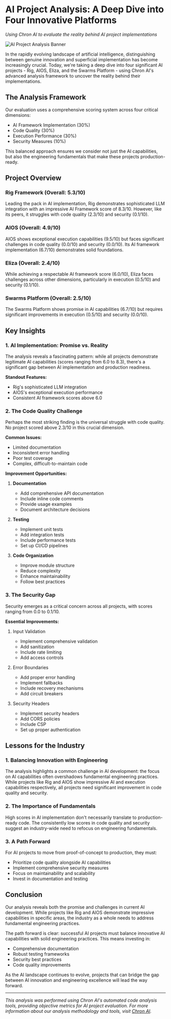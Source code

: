 # AI Project Analysis: A Deep Dive into Four Innovative Platforms
*Using Chron AI to evaluate the reality behind AI project implementations*

![AI Project Analysis Banner](https://placeholder-for-banner-image.com)

In the rapidly evolving landscape of artificial intelligence, distinguishing between genuine innovation and superficial implementation has become increasingly crucial. Today, we're taking a deep dive into four significant AI projects - Rig, AIOS, Eliza, and the Swarms Platform - using Chron AI's advanced analysis framework to uncover the reality behind their implementations.

## The Analysis Framework

Our evaluation uses a comprehensive scoring system across four critical dimensions:
- AI Framework Implementation (30%)
- Code Quality (30%)
- Execution Performance (30%)
- Security Measures (10%)

This balanced approach ensures we consider not just the AI capabilities, but also the engineering fundamentals that make these projects production-ready.

## Project Overview

### Rig Framework (Overall: 5.3/10)
Leading the pack in AI implementation, Rig demonstrates sophisticated LLM integration with an impressive AI Framework score of 8.3/10. However, like its peers, it struggles with code quality (2.3/10) and security (0.1/10).

### AIOS (Overall: 4.9/10)
AIOS shows exceptional execution capabilities (9.5/10) but faces significant challenges in code quality (0.0/10) and security (0.0/10). Its AI framework implementation (6.7/10) demonstrates solid foundations.

### Eliza (Overall: 2.4/10)
While achieving a respectable AI framework score (6.0/10), Eliza faces challenges across other dimensions, particularly in execution (0.5/10) and security (0.1/10).

### Swarms Platform (Overall: 2.5/10)
The Swarms Platform shows promise in AI capabilities (6.7/10) but requires significant improvements in execution (0.5/10) and security (0.0/10).

## Key Insights

### 1. AI Implementation: Promise vs. Reality
The analysis reveals a fascinating pattern: while all projects demonstrate legitimate AI capabilities (scores ranging from 6.0 to 8.3), there's a significant gap between AI implementation and production readiness.

**Standout Features:**
- Rig's sophisticated LLM integration
- AIOS's exceptional execution performance
- Consistent AI framework scores above 6.0

### 2. The Code Quality Challenge
Perhaps the most striking finding is the universal struggle with code quality. No project scored above 2.3/10 in this crucial dimension.

**Common Issues:**
- Limited documentation
- Inconsistent error handling
- Poor test coverage
- Complex, difficult-to-maintain code

**Improvement Opportunities:**
1. **Documentation**
   - Add comprehensive API documentation
   - Include inline code comments
   - Provide usage examples
   - Document architecture decisions

2. **Testing**
   - Implement unit tests
   - Add integration tests
   - Include performance tests
   - Set up CI/CD pipelines

3. **Code Organization**
   - Improve module structure
   - Reduce complexity
   - Enhance maintainability
   - Follow best practices

### 3. The Security Gap
Security emerges as a critical concern across all projects, with scores ranging from 0.0 to 0.1/10.

**Essential Improvements:**
1. Input Validation
   - Implement comprehensive validation
   - Add sanitization
   - Include rate limiting
   - Add access controls

2. Error Boundaries
   - Add proper error handling
   - Implement fallbacks
   - Include recovery mechanisms
   - Add circuit breakers

3. Security Headers
   - Implement security headers
   - Add CORS policies
   - Include CSP
   - Set up proper authentication

## Lessons for the Industry

### 1. Balancing Innovation with Engineering
The analysis highlights a common challenge in AI development: the focus on AI capabilities often overshadows fundamental engineering practices. While projects like Rig and AIOS show impressive AI and execution capabilities respectively, all projects need significant improvement in code quality and security.

### 2. The Importance of Fundamentals
High scores in AI implementation don't necessarily translate to production-ready code. The consistently low scores in code quality and security suggest an industry-wide need to refocus on engineering fundamentals.

### 3. A Path Forward
For AI projects to move from proof-of-concept to production, they must:
- Prioritize code quality alongside AI capabilities
- Implement comprehensive security measures
- Focus on maintainability and scalability
- Invest in documentation and testing

## Conclusion

Our analysis reveals both the promise and challenges in current AI development. While projects like Rig and AIOS demonstrate impressive capabilities in specific areas, the industry as a whole needs to address fundamental engineering practices.

The path forward is clear: successful AI projects must balance innovative AI capabilities with solid engineering practices. This means investing in:
- Comprehensive documentation
- Robust testing frameworks
- Security best practices
- Code quality improvements

As the AI landscape continues to evolve, projects that can bridge the gap between AI innovation and engineering excellence will lead the way forward.

---

*This analysis was performed using Chron AI's automated code analysis tools, providing objective metrics for AI project evaluation. For more information about our analysis methodology and tools, visit [Chron AI](https://chronai.com).*
